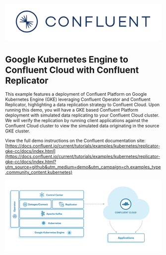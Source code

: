 ![image](../../images/confluent-logo-300-2.png)

# Google Kubernetes Engine to Confluent Cloud with Confluent Replicator

This example features a deployment of Confluent Platform on Google Kubernetes Engine (GKE) leveraging Confluent Operator and Confluent Replicator, highlighting a data replication strategy to Confluent Cloud. Upon running this demo, you will have a GKE based Confluent Platform deployment with simulated data replicating to your Confluent Cloud cluster. We will verify the replication by running client applications against the Confluent Cloud cluster to view the simulated data originating in the source GKE cluster.

View the full demo instructions on the Confluent documentation site: [https://docs.confluent.io/current/tutorials/examples/kubernetes/replicator-gke-cc/docs/index.html](https://docs.confluent.io/current/tutorials/examples/kubernetes/replicator-gke-cc/docs/index.html?utm_source=github&utm_medium=demo&utm_campaign=ch.examples_type.community_content.kubernetes)

![image](../docs/images/operator-demo-phase-2.png)
